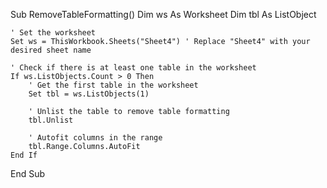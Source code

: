Sub RemoveTableFormatting()
    Dim ws As Worksheet
    Dim tbl As ListObject
    
    ' Set the worksheet
    Set ws = ThisWorkbook.Sheets("Sheet4") ' Replace "Sheet4" with your desired sheet name
    
    ' Check if there is at least one table in the worksheet
    If ws.ListObjects.Count > 0 Then
        ' Get the first table in the worksheet
        Set tbl = ws.ListObjects(1)
        
        ' Unlist the table to remove table formatting
        tbl.Unlist
        
        ' Autofit columns in the range
        tbl.Range.Columns.AutoFit
    End If
End Sub
